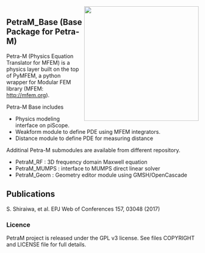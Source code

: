 <img align="right" width="300" height="300" src="https://github.com/piScope/PetraM_Base/blob/master/resources/app_logo.png">

## PetraM_Base (Base Package for Petra-M)

Petra-M (Physics Equation Translator for MFEM) is a physics layer built
on the top of PyMFEM, a python wrapper for Modular FEM library
(MFEM: http://mfem.org). 

Petra-M Base includes
 - Physics modeling interface on piScope.
 - Weakform module to define PDE using MFEM integrators.
 - Distance module to define PDE for measuring distance

Additinal Petra-M submodules are available from different repository.
 - PetraM_RF : 3D frequency domain Maxwell equation
 - PetraM_MUMPS : interface to MUMPS direct linear solver
 - PetraM_Geom : Geometry editor module using GMSH/OpenCascade

## Publications
  S. Shiraiwa, et al. EPJ Web of Conferences 157, 03048 (2017)

### Licence
PetraM project is released under the GPL v3 license.
See files COPYRIGHT and LICENSE file for full details.

